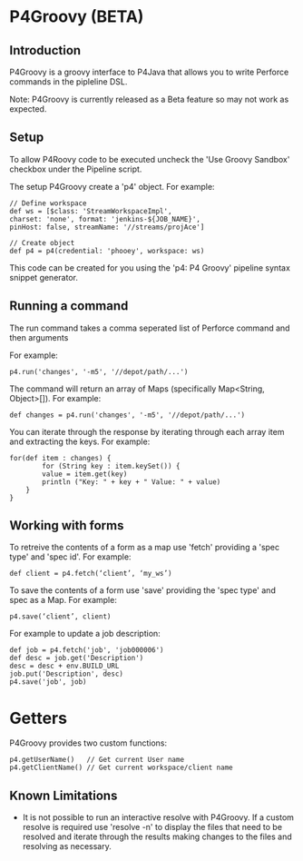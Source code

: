 # P4Groovy (BETA)

## Introduction

P4Groovy is a groovy interface to P4Java that allows you to write Perforce commands in the pipleline DSL.

Note: P4Groovy is currently released as a Beta feature so may not work as expected.  

## Setup

To allow P4Roovy code to be executed uncheck the 'Use Groovy Sandbox' checkbox under the Pipeline script.

The setup P4Groovy create a 'p4' object. For example:

	// Define workspace
	def ws = [$class: 'StreamWorkspaceImpl', 
	charset: 'none', format: 'jenkins-${JOB_NAME}', 
	pinHost: false, streamName: '//streams/projAce']

	// Create object
	def p4 = p4(credential: 'phooey', workspace: ws)

This code can be created for you using the 'p4: P4 Groovy' pipeline syntax snippet generator.

## Running a command

The run command takes a comma seperated list of Perforce command and then arguments

For example:

	p4.run('changes', '-m5', '//depot/path/...')

The command will return an array of Maps (specifically Map<String, Object>[]). For example:

	def changes = p4.run('changes', '-m5', '//depot/path/...')

You can iterate through the response by iterating through each array item and extracting the keys. For example:

	for(def item : changes) {
	        for (String key : item.keySet()) {
			value = item.get(key)
			println ("Key: " + key + " Value: " + value)
		} 
	}

## Working with forms

To retreive the contents of a form as a map use 'fetch' providing a 'spec type' and 'spec id'. For example:

	def client = p4.fetch(‘client’, ‘my_ws’)

To save the contents of a form use 'save' providing the 'spec type' and spec as a Map. For example:

	p4.save(‘client’, client)

For example to update a job description:

	def job = p4.fetch('job', 'job000006')
	def desc = job.get('Description')
	desc = desc + env.BUILD_URL
	job.put('Description', desc)
	p4.save('job', job)

# Getters

P4Groovy provides two custom functions:

	p4.getUserName()   // Get current User name
	p4.getClientName() // Get current workspace/client name


## Known Limitations

* It is not possible to run an interactive resolve with P4Groovy. If a custom resolve is required use 'resolve -n' to display the files that need to be resolved and iterate through the results making changes to the files and resolving as necessary.
